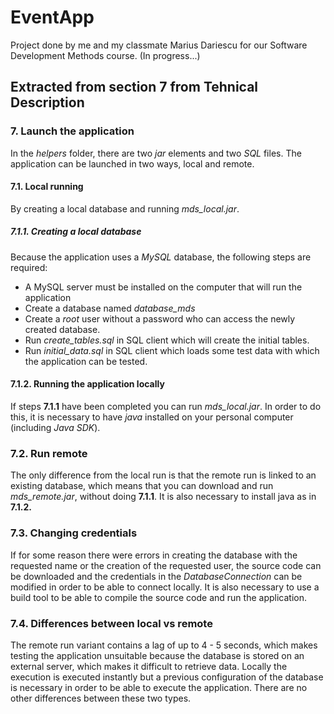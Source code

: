 # EventApp
Project done by me and my classmate Marius Dariescu for our Software Development Methods course. (In progress...)

## Extracted from section 7 from **Tehnical Description**

### **7. Launch the application**

In the _helpers_ folder, there are two _jar_ elements and two _SQL_ files. The application can be launched in two ways, local and remote.

#### **7.1. Local running**

By creating a local database and running _mds_local.jar_.

##### **7.1.1. Creating a local database**

Because the application uses a _MySQL_ database, the following steps are required:
- A MySQL server must be installed on the computer that will run the application
- Create a database named _database_mds_
- Create a _root_ user without a password who can access the newly created database.
- Run _create_tables.sql_ in SQL client which will create the initial tables.
- Run _initial_data.sql_ in SQL client which loads some test data with which the application can be tested.

#### **7.1.2. Running the application locally**

If steps **7.1.1** have been completed you can run _mds_local.jar_. In order to do this, it is necessary to have _java_ installed on your personal computer (including _Java SDK_).

### **7.2. Run remote**

The only difference from the local run is that the remote run is linked to an existing database, which means that you can download and run _mds_remote.jar_, without doing **7.1.1**. It is also necessary to install java as in 
**7.1.2.**

### **7.3. Changing credentials**

If for some reason there were errors in creating the database with the requested name or the creation of the requested user, the source code can be downloaded and the credentials in the _DatabaseConnection_ can be modified in order to be able to connect locally. It is also necessary to use a build tool to be able to compile the source code and run the application.

### **7.4. Differences between local vs remote**

The remote run variant contains a lag of up to 4 - 5 seconds, which makes testing the application unsuitable because the database is stored on an external server, which makes it difficult to retrieve data. Locally the execution is executed instantly but a previous configuration of the database is necessary in order to be able to execute the application. There are no other differences between these two types.

